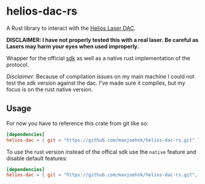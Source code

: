 # helios-dac-rs

A Rust library to interact with the [Helios Laser DAC](https://bitlasers.com/helios-laser-dac/).

**DISCLAIMER: I have not properly tested this with a real laser.
Be careful as Lasers may harm your eyes when used improperly.**

Wrapper for the official [sdk](https://github.com/Grix/helios_dac) as well as a native rust implementation of the protocol.

*Disclaimer:* Because of compilation issues on my main machine I could not test the sdk version against the dac.
I've made sure it compiles, but my focus is on the rust native version.

## Usage

For now you have to reference this crate from git like so:

```toml
[dependencies]
helios-dac = { git = "https://github.com/maxjoehnk/helios-dac-rs.git" }
```

To use the rust version instead of the offical sdk use the `native` feature and disable default features:

```toml
[dependencies]
helios-dac = { git = "https://github.com/maxjoehnk/helios-dac-rs.git", default-features = false, features = ["native"] }
```
